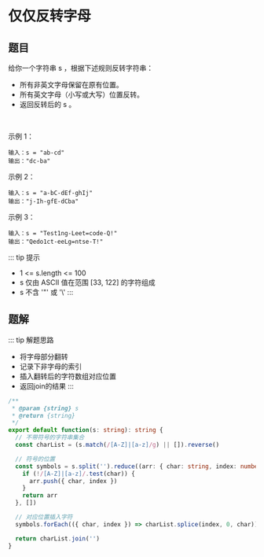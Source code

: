 # 仅仅反转字母
## 题目
给你一个字符串 s ，根据下述规则反转字符串：

- 所有非英文字母保留在原有位置。
- 所有英文字母（小写或大写）位置反转。
- 返回反转后的 s 。

 

示例 1：
```
输入：s = "ab-cd"
输出："dc-ba"
```

示例 2：
```
输入：s = "a-bC-dEf-ghIj"
输出："j-Ih-gfE-dCba"
```

示例 3：
```
输入：s = "Test1ng-Leet=code-Q!"
输出："Qedo1ct-eeLg=ntse-T!"
```

::: tip 提示
- 1 <= s.length <= 100
- s 仅由 ASCII 值在范围 [33, 122] 的字符组成
- s 不含 '\"' 或 '\\'
:::

## 题解
::: tip 解题思路
- 将字母部分翻转
- 记录下非字母的索引
- 插入翻转后的字符数组对应位置
- 返回join的结果
:::

```ts
/**
 * @param {string} s
 * @return {string}
 */
export default function(s: string): string {
  // 不带符号的字符串集合
  const charList = (s.match(/[A-Z]|[a-z]/g) || []).reverse()

  // 符号的位置
  const symbols = s.split('').reduce((arr: { char: string, index: number}[], char, index) => {
    if (!/[A-Z]|[a-z]/.test(char)) {
      arr.push({ char, index })
    }
    return arr
  }, [])

  // 对应位置插入字符
  symbols.forEach(({ char, index }) => charList.splice(index, 0, char))

  return charList.join('')
}
```
